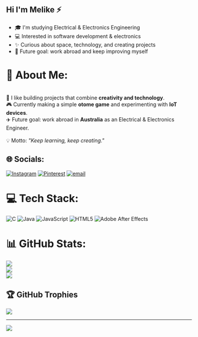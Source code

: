 ## Hi I'm Melike ⚡

- 🎓 I'm studying Electrical & Electronics Engineering</br>
- 💻 Interested in software development & electronics</br>
- ✨ Curious about space, technology, and creating projects</br>  
- 🎯 Future goal: work abroad and keep improving myself</br> 


# 💫 About Me:
<br>🔭 I like building projects that combine **creativity and technology**.  <br>🎮 Currently making a simple **otome game** and experimenting with **IoT devices**.  <br>✈️ Future goal: work abroad in **Australia** as an Electrical & Electronics Engineer.  <br><br>💡 Motto: *"Keep learning, keep creating."*<br>


## 🌐 Socials:
[![Instagram](https://img.shields.io/badge/Instagram-%23E4405F.svg?logo=Instagram&logoColor=white)](https://instagram.com/melikwaslan) [![Pinterest](https://img.shields.io/badge/Pinterest-%23E60023.svg?logo=Pinterest&logoColor=white)](https://pinterest.com/uzaylidegilzuzayli) [![email](https://img.shields.io/badge/Email-D14836?logo=gmail&logoColor=white)](mailto:aslannmelikee06@gmail.com) 

# 💻 Tech Stack:
![C](https://img.shields.io/badge/c-%2300599C.svg?style=for-the-badge&logo=c&logoColor=white) ![Java](https://img.shields.io/badge/java-%23ED8B00.svg?style=for-the-badge&logo=openjdk&logoColor=white) ![JavaScript](https://img.shields.io/badge/javascript-%23323330.svg?style=for-the-badge&logo=javascript&logoColor=%23F7DF1E) ![HTML5](https://img.shields.io/badge/html5-%23E34F26.svg?style=for-the-badge&logo=html5&logoColor=white) ![Adobe After Effects](https://img.shields.io/badge/Adobe%20After%20Effects-9999FF.svg?style=for-the-badge&logo=Adobe%20After%20Effects&logoColor=white)
# 📊 GitHub Stats:
![](https://github-readme-stats.vercel.app/api?username=Zuzaylikedy&theme=dark&hide_border=false&include_all_commits=false&count_private=false)<br/>
![](https://nirzak-streak-stats.vercel.app/?user=Zuzaylikedy&theme=dark&hide_border=false)<br/>
![](https://github-readme-stats.vercel.app/api/top-langs/?username=Zuzaylikedy&theme=dark&hide_border=false&include_all_commits=false&count_private=false&layout=compact)

## 🏆 GitHub Trophies
![](https://github-profile-trophy.vercel.app/?username=Zuzaylikedy&theme=dracula&no-frame=false&no-bg=true&margin-w=4)

---
[![](https://visitcount.itsvg.in/api?id=Zuzaylikedy&icon=0&color=0)](https://visitcount.itsvg.in)

<!-- Proudly created with GPRM ( https://gprm.itsvg.in ) -->
